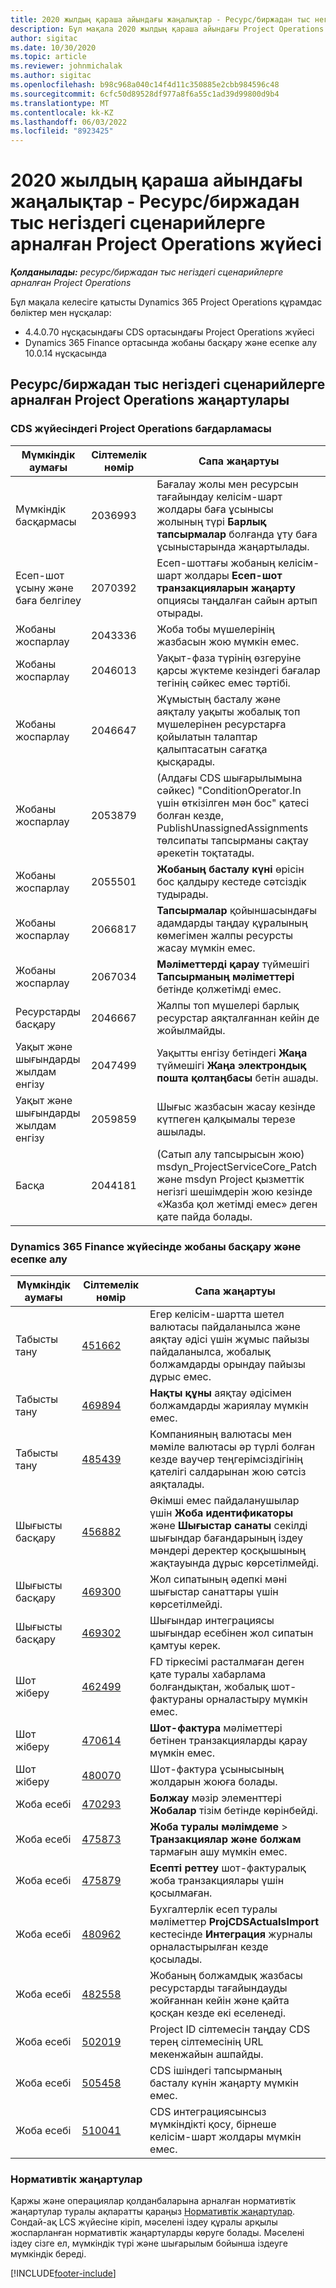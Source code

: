 ```yaml
---
title: 2020 жылдың қараша айындағы жаңалықтар - Ресурс/биржадан тыс негіздегі сценарийлерге арналған Project Operations жүйесі
description: Бұл мақала 2020 жылдың қараша айындағы Project Operations шығарылымында ресурс/қорда жоқ негізделген сценарийлер үшін қол жетімді сапа жаңартулары туралы ақпаратты береді.
author: sigitac
ms.date: 10/30/2020
ms.topic: article
ms.reviewer: johnmichalak
ms.author: sigitac
ms.openlocfilehash: b98c968a040c14f4d11c350885e2cbb984596c48
ms.sourcegitcommit: 6cfc50d89528df977a8f6a55c1ad39d99800d9b4
ms.translationtype: MT
ms.contentlocale: kk-KZ
ms.lasthandoff: 06/03/2022
ms.locfileid: "8923425"
---
```

# <a name="whats-new-november-2020---project-operations-for-resourcenon-stocked-based-scenarios"></a>2020 жылдың қараша айындағы жаңалықтар - Ресурс/биржадан тыс негіздегі сценарийлерге арналған Project Operations жүйесі

_**Қолданылады:** ресурс/биржадан тыс негіздегі сценарийлерге арналған Project Operations_

Бұл мақала келесіге қатысты Dynamics 365 Project Operations құрамдас бөліктер мен нұсқалар:

- 4.4.0.70 нұсқасындағы CDS ортасындағы Project Operations жүйесі
- Dynamics 365 Finance ортасында жобаны басқару және есепке алу 10.0.14 нұсқасында

## <a name="updates-to-project-operations-for-resource-non-stocked-based-scenarios"></a>Ресурс/биржадан тыс негіздегі сценарийлерге арналған Project Operations жаңартулары

### <a name="project-operations-on-cds"></a>CDS жүйесіндегі Project Operations бағдарламасы

| Мүмкіндік аумағы                 | Сілтемелік нөмір | Сапа жаңартуы                                                                                                                                                                    |
|------------------------------|------------------|-----------------------------------------------------------------------------------------------------------------------------------------------------------------------------------|
|   Мүмкіндік басқармасы       | 2036993          | Бағалау жолы мен ресурсын тағайындау келісім-шарт жолдары баға ұсынысы жолының түрі **Барлық тапсырмалар** болғанда ұту баға ұсыныстарында жаңартылады.                                                 |
| Есеп-шот ұсыну және баға белгілеу          | 2070392          | Есеп-шоттағы жобаның келісім-шарт жолдары **Есеп-шот транзакцияларын жаңарту** опциясы таңдалған сайын артып отырады.                                                                         |
| Жобаны жоспарлау             | 2043336          | Жоба тобы мүшелерінің жазбасын жою мүмкін емес.                                                                                                                                  |
| Жобаны жоспарлау             | 2046013          | Уақыт-фаза түрінің өзгеруіне қарсы жүктеме кезіндегі бағалар тегінің сәйкес емес тәртібі.                                                                                   |
| Жобаны жоспарлау             | 2046647          | Жұмыстың басталу және аяқталу уақыты жобалық топ мүшелерінен ресурстарға қойылатын талаптар қалыптасатын сағатқа қысқарады.                                                                      |
| Жобаны жоспарлау             | 2053879          | (Алдағы CDS шығарылымына сәйкес) "ConditionOperator.In үшін өткізілген мән бос" қатесі болған кезде, PublishUnassignedAssignments төлсипаты тапсырманы сақтау әрекетін тоқтатады.                       |
| Жобаны жоспарлау             | 2055501          | **Жобаның басталу күні** өрісін бос қалдыру кестеде сәтсіздік тудырады.                                                                                                      |
| Жобаны жоспарлау             | 2066817          | **Тапсырмалар** қойыншасындағы адамдарды таңдау құралының көмегімен жалпы ресурсты жасау мүмкін емес.                                                                                                   |
| Жобаны жоспарлау             | 2067034          | **Мәліметтерді қарау** түймешігі **Тапсырманың мәліметтері** бетінде қолжетімді емес.                                                                                                       |
| Ресурстарды басқару          | 2046667          | Жалпы топ мүшелері барлық ресурстар аяқталғаннан кейін де жойылмайды.                                                                                                    |
| Уақыт және шығындарды жылдам енгізу | 2047499          | Уақытты енгізу бетіндегі **Жаңа** түймешігі **Жаңа электрондық пошта қолтаңбасы** бетін ашады.                                                                                               |
| Уақыт және шығындарды жылдам енгізу | 2059859          | Шығыс жазбасын жасау кезінде күтпеген қалқымалы терезе ашылады.                                                                                                                         |
| Басқа                        | 2044181          | (Сатып алу тапсырысын жою) msdyn_ProjectServiceCore_Patch және msdyn Project қызметтік негізгі шешімдерін жою кезінде «Жазба қол жетімді емес» деген қате пайда болады.  |

### <a name="project-management-and-accounting-in-dynamics-365-finance"></a>Dynamics 365 Finance жүйесінде жобаны басқару және есепке алу

| Мүмкіндік аумағы        | Сілтемелік нөмір | Сапа жаңартуы                                                                                                                                                            |
|---------------------|------------------|---------------------------------------------------------------------------------------------------------------------------------------------------------------------------|
| Табысты тану | [451662](https://fix.lcs.dynamics.com/Issue/Details/?bugId=451662)           | Егер келісім-шартта шетел валютасы пайдаланылса және аяқтау әдісі үшін жұмыс пайызы пайдаланылса, жобалық болжамдарды орындау пайызы дұрыс емес.                     |
| Табысты тану | [469894](https://fix.lcs.dynamics.com/Issue/Details/?bugId=469894)           | **Нақты құны** аяқтау әдісімен болжамдарды жариялау мүмкін емес.                                                                                                    |
| Табысты тану | [485439](https://fix.lcs.dynamics.com/Issue/Details/?bugId=485439)           | Компанияның валютасы мен мәміле валютасы әр түрлі болған кезде ваучер теңгерімсіздігінің қателігі салдарынан жою сәтсіз аяқталады.                                              |
| Шығысты басқару  | [456882](https://fix.lcs.dynamics.com/Issue/Details/?bugId=456822)           | Әкімші емес пайдаланушылар үшін **Жоба идентификаторы** және **Шығыстар санаты** секілді шығындар бағандарының іздеу мәндері деректер қосқышының жақтауында дұрыс көрсетілмейді. |
| Шығысты басқару  | [469300](https://fix.lcs.dynamics.com/Issue/Details/?bugId=469300)           | Жол сипатының әдепкі мәні шығыстар санаттары үшін көрсетілмейді.                                                                                                         |
| Шығысты басқару  | [469302](https://fix.lcs.dynamics.com/Issue/Details/?bugId=469302)           | Шығындар интеграциясы шығындар есебінен жол сипатын қамтуы керек.                                                                                             |
| Шот жіберу           | [462499](https://fix.lcs.dynamics.com/Issue/Details/?bugId=462499)           | FD тіркесімі расталмаған деген қате туралы хабарлама болғандықтан, жобалық шот-фактураны орналастыру мүмкін емес.                                                    |
| Шот жіберу           | [470614](https://fix.lcs.dynamics.com/Issue/Details/?bugId=470614)           | **Шот-фактура** мәліметтері бетінен транзакцияларды қарау мүмкін емес.                                                                                                              |
| Шот жіберу           | [480070](https://fix.lcs.dynamics.com/Issue/Details/?bugId=480070)           | Шот-фактура ұсынысының жолдарын жоюға болады.                                                                                                                                  |
| Жоба есебі  | [470293](https://fix.lcs.dynamics.com/Issue/Details/?bugId=470293)           | **Болжау** мәзір элементтері **Жобалар** тізім бетінде көрінбейді.                                                                                                   |
| Жоба есебі  | [475873](https://fix.lcs.dynamics.com/Issue/Details/?bugId=475873)           | **Жоба туралы мәлімдеме**   > **Транзакциялар және болжам** тармағын ашу мүмкін емес.                                                                                                       |
| Жоба есебі  | [475879](https://fix.lcs.dynamics.com/Issue/Details/?bugId=475879)           | **Есепті реттеу** шот-фактуралық жоба транзакциялары үшін қосылмаған.                                                                                                  |
| Жоба есебі  | [480962](https://fix.lcs.dynamics.com/Issue/Details/?bugId=480962)           | Бухгалтерлік есеп туралы мәліметтер **ProjCDSActualsImport** кестесінде **Интеграция** журналы орналастырылған кезде қосылады.                                                  |
| Жоба есебі  | [482558](https://fix.lcs.dynamics.com/Issue/Details/?bugId=482558)           | Жобаның болжамдық жазбасы ресурстарды тағайындауды жойғаннан кейін және қайта қосқан кезде екі еселенеді.                                                                            |
| Жоба есебі  | [502019](https://fix.lcs.dynamics.com/Issue/Details/?bugId=502019)           | Project ID сілтемесін таңдау CDS терең сілтемесінің URL мекенжайын ашпайды.                                                                                                         |
| Жоба есебі  | [505458](https://fix.lcs.dynamics.com/Issue/Details/?bugId=505458)           | CDS ішіндегі тапсырманың басталу күнін жаңарту мүмкін емес.                                                                                                                           |
| Жоба есебі  | [510041](https://fix.lcs.dynamics.com/Issue/Details/?bugId=510041)           | CDS интеграциясынсыз мүмкіндікті қосу, бірнеше келісім-шарт жолдары мүмкін емес.                                                                                   |

### <a name="regulatory-updates"></a>Нормативтік жаңартулар
Қаржы және операциялар қолданбаларына арналған нормативтік жаңартулар туралы ақпаратты қараңыз [Нормативтік жаңартулар](/dynamics365/finance/localizations/regulatory-updates). Сондай-ақ LCS жүйесіне кіріп, мәселені іздеу құралы арқылы жоспарланған нормативтік жаңартуларды көруге болады. Мәселені іздеу сізге ел, мүмкіндік түрі және шығарылым бойынша іздеуге мүмкіндік береді.


[!INCLUDE[footer-include](../includes/footer-banner.md)]